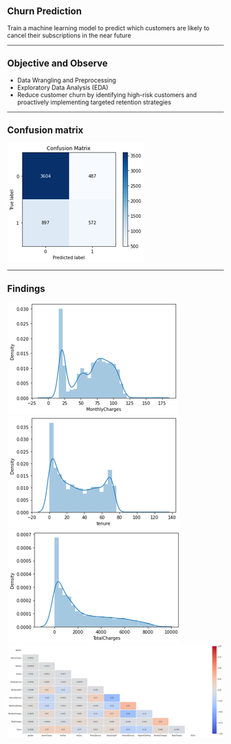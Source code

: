 ## Churn Prediction

Train a machine learning model to predict which customers are likely to cancel their subscriptions in the near future

---

## Objective and Observe
- Data Wrangling and Preprocessing
- Exploratory Data Analysis (EDA)
- Reduce customer churn by identifying high-risk customers and proactively implementing targeted retention strategies
---
## Confusion matrix
![report](/plots/confusion.png)

---

## Findings
![report](/plots/monthly.png)![report](/plots/tenure.png)
![report](/plots/totalcharges.png)
![report](/plots/correlation.png)
